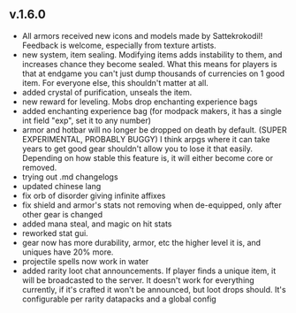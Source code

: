 ## v.1.6.0

- All armors received new icons and models made by Sattekrokodil! Feedback is welcome, especially from texture artists.
- new system, item sealing. Modifying items adds instability to them, and increases chance they become sealed.
What this means for players is that at endgame you can't just dump thousands of currencies on 1 good item. 
For everyone else, this shouldn't matter at all.
- added crystal of purification, unseals the item.
- new reward for leveling. Mobs drop enchanting experience bags
- added enchanting experience bag (for modpack makers, it has a single int field "exp", set it to any number)
- armor and hotbar will no longer be dropped on death by default. (SUPER EXPERIMENTAL, PROBABLY BUGGY) 
I think arpgs where it can take years to get good gear shouldn't allow you to lose it that easily.
Depending on how stable this feature is, it will either become core or removed.
- trying out .md changelogs
- updated chinese lang
- fix orb of disorder giving infinite affixes
- fix shield and armor's stats not removing when de-equipped, only after other gear is changed
- added mana steal, and magic on hit stats
- reworked stat gui.
- gear now has more durability, armor, etc the higher level it is, and uniques have 20% more.
- projectile spells now work in water
- added rarity loot chat announcements. If player finds a unique item, it will be broadcasted to the server.
It doesn't work for everything currently, if it's crafted it won't be announced, but loot drops should.
It's configurable per rarity datapacks and a global config